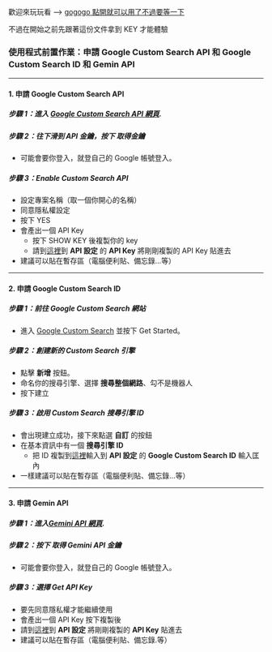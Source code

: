 歡迎來玩玩看 --> [gogogo 點開就可以用了不過要等一下](https://網址)

不過在開始之前先跟著這份文件拿到 KEY 才能體驗

### 使用程式前置作業：申請 Google Custom Search API 和 Google Custom Search ID 和 Gemin API
---
#### 1. 申請 Google Custom Search API

##### 步驟 1：進入 [Google Custom Search API 網頁](https://developers.google.com/custom-search/v1/overview?hl=zh-tw).

##### 步驟 2：往下滑到 API 金鑰，按下 **取得金鑰**
- 可能會要你登入，就登自己的 Google 帳號登入。

##### 步驟 3：Enable Custom Search API
- 設定專案名稱（取一個你開心的名稱）
- 同意隱私權設定
- 按下 YES
- 會產出一個 API Key
  - 按下 SHOW KEY 後複製你的 key
  - 請到[這裡](https://cpeggy-poa.onrender.com/)到 **API 設定** 的 **API Key** 將剛剛複製的 API Key 貼進去
- 建議可以貼在暫存區（電腦便利貼、備忘錄...等）

---

#### 2. 申請 Google Custom Search ID

##### 步驟 1：前往 Google Custom Search 網站
- 進入 [Google Custom Search](https://programmablesearchengine.google.com/about/) 並按下 Get Started。

##### 步驟 2：創建新的 Custom Search 引擎
- 點擊 **新增** 按鈕。
- 命名你的搜尋引擎、選擇 **搜尋整個網路**、勾不是機器人
- 按下建立

##### 步驟 3：啟用 Custom Search 搜尋引擎 ID
- 會出現建立成功，接下來點選 **自訂** 的按鈕
- 在基本資訊中有一個 **搜尋引擎 ID**
  - 把 ID 複製到[這裡](https://cpeggy-poa.onrender.com/)輸入到 **API 設定** 的 **Google Custom Search ID** 輸入匡內
- 一樣建議可以貼在暫存區（電腦便利貼、備忘錄...等）

---

#### 3. 申請 Gemin API

##### 步驟 1：進入[Gemini API 網頁](https://ai.google.dev/gemini-api/docs?hl=zh-tw).

##### 步驟 2：按下 **取得 Gemini API 金鑰**
- 可能會要你登入，就登自己的 Google 帳號登入。

##### 步驟 3：選擇 **Get API Key**
- 要先同意隱私權才能繼續使用
- 會產出一個 API Key 按下複製後
 - 請到[這裡](https://cpeggy=poa.onrender.com/)到 **API 設定** 將剛剛複製的 **API Key** 貼進去
 - 建議可以貼在暫存區（電腦便利貼、備忘錄.等）
